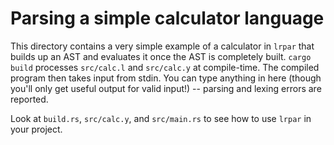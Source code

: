# Parsing a simple calculator language

This directory contains a very simple example of a calculator in `lrpar` that
builds up an AST and evaluates it once the AST is completely built. `cargo
build` processes `src/calc.l` and `src/calc.y` at compile-time. The compiled
program then takes input from stdin. You can type anything in here (though
you'll only get useful output for valid input!) -- parsing and lexing errors
are reported.

Look at `build.rs`, `src/calc.y`, and `src/main.rs` to see how to use `lrpar` in
your project.
